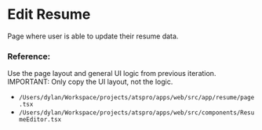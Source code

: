 # Edit Resume

Page where user is able to update their resume data.

### Reference:

Use the page layout and general UI logic from previous iteration. IMPORTANT: Only copy the UI layout, not the logic.

- `/Users/dylan/Workspace/projects/atspro/apps/web/src/app/resume/page.tsx`
- `/Users/dylan/Workspace/projects/atspro/apps/web/src/components/ResumeEditor.tsx`
